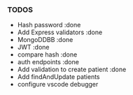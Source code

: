 ### TODOS
-  Hash password :done
-  Add Express validators :done
-  MongoDDBB  :done
-  JWT :done
-  compare hash :done
-  auth endpoints :done
-  Add validation to create patient :done
-  Add findAndUpdate patients
-  configure vscode debugger
